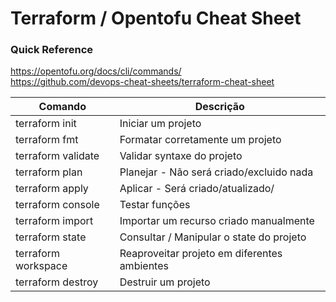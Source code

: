 # Terraform / Opentofu Cheat Sheet

### Quick Reference

<https://opentofu.org/docs/cli/commands/>\
<https://github.com/devops-cheat-sheets/terraform-cheat-sheet>


| Comando | Descrição |
|---------|-----------|
| terraform init | Iniciar um projeto |
| terraform fmt | Formatar corretamente um projeto |
| terraform validate | Validar syntaxe do projeto |
| terraform plan | Planejar - Não será criado/excluido nada |
| terraform apply | Aplicar - Será criado/atualizado/ |
| terraform console | Testar funções |
| terraform import | Importar um recurso criado manualmente |
| terraform state | Consultar / Manipular o state do projeto |
| terraform workspace | Reaproveitar projeto em diferentes ambientes |
| terraform destroy | Destruir um projeto |
